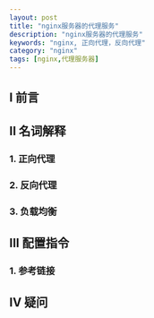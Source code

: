 ```yaml
---
layout: post
title: "nginx服务器的代理服务"
description: "nginx服务器的代理服务"
keywords: "nginx, 正向代理，反向代理"
category: "nginx"
tags: [nginx,代理服务器]
---
```


## I 前言


## II 名词解释

### 1. 正向代理

### 2. 反向代理

### 3. 负载均衡




## III 配置指令

### 1. 参考链接



## IV 疑问
